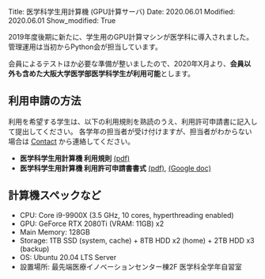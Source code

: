 Title: 医学科学生用計算機 (GPU計算サーバ)
Date: 2020.06.01
Modified: 2020.06.01
Show_modified: True

2019年度後期に新たに、学生用のGPU計算マシンが医学科に導入されました。
管理運用は当初からPython会が担当しています。

会員によるテストほか必要な準備が整いましたので、2020年X月より、**会員以外も含めた大阪大学医学部医学科学生が利用可能**とします。

## 利用申請の方法
利用を希望する学生は、以下の利用規則を熟読のうえ、利用許可申請書に記入して提出してください。
各学年の担当者が受け付けますが、担当者がわからない場合は [Contact]({filename}./contact.md) から連絡してください。

- **医学科学生用計算機 利用規則**
[(pdf)]({attach}./attach/student_server/server_rules.pdf)
- **医学科学生用計算機 利用許可申請書書式**
[(pdf)]({attach}./attach/student_server/server_application.pdf),
[(Google doc)](https://docs.google.com/document/d/1lBE1cjGFdt51BJ4UuBlpClJpD-MdRUTv-034XMBRWa8/)

## 計算機スペックなど
- CPU: Core i9-9900X (3.5 GHz, 10 cores, hyperthreading enabled)
- GPU: GeForce RTX 2080Ti (VRAM: 11GB) x2
- Main Memory: 128GB
- Storage: 1TB SSD (system, cache) + 8TB HDD x2 (home) + 2TB HDD x3 (backup)
- OS: Ubuntu 20.04 LTS Server
- 設置場所: 最先端医療イノベーションセンター棟2F 医学科全学年自習室
